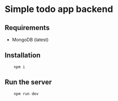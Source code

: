 # Simple todo app backend

## Requirements

- MongoDB (latest)

## Installation

```
    npm i
```

## Run the server

```
    npm run dev
```
